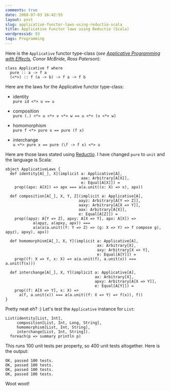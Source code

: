```yaml
---
comments: true
date: 2008-07-03 16:42:55
layout: post
slug: applicative-functor-laws-using-reductio-scala
title: Applicative Functor laws using Reductio (Scala)
wordpressid: 93
tags: Programming
---
```


Here is the `Applicative` functor type-class (_see [Applicative Programming with Effects](http://www.soi.city.ac.uk/~ross/papers/Applicative.html), Conor McBride, Ross Paterson_):


    
~~~{.Haskell}
class Applicative f where
  pure :: a -> f a
  (<*>) :: f (a -> b) -> f a -> f b
~~~



Here are the laws for the Applicative functor type-class:




  
  * identity  
`pure id <*> u == u`

  
  * composition  
`pure (.) <*> u <*> v <*> w == u <*> (v <*> w)`

  
  * homomorphism  
`pure f <*> pure x == pure (f x)`

  
  * interchange  
`u <*> pure x == pure (\f -> f x) <*> u`



Here are those laws stated using [Reductio](http://reductiotest.org/). I have changed `pure` to `unit` and the language is Scala:


    
    
~~~{.Scala}
object ApplicativeLaws {
  def identity[A[_], X](implicit a: Applicative[A],
                                 aax: Arbitrary[A[X]],
                                 e: Equal[A[X]]) =
    prop((apx: A[X]) => apx === a(a.unit((x: X) => x), apx))

  def composition[A[_], X, Y, Z](implicit a: Applicative[A],
                                aayz: Arbitrary[A[Y => Z]],
                                aaxy: Arbitrary[A[X => Y]],
                                aax: Arbitrary[A[X]],
                                e: Equal[A[Z]]) =
    prop((apyz: A[Y => Z], apxy: A[X => Y], apx: A[X]) =>
            a(apyz, a(apxy, apx)) ===
            a(a(a(a.unit((f: Y => Z) => (g: X => Y) => f compose g), apyz), apxy), apx))

  def homomorphism[A[_], X, Y](implicit a: Applicative[A],
                                        ax: Arbitrary[X],
                                        axy: Arbitrary[X => Y],
                                        e: Equal[A[Y]]) =
    prop((f: X => Y, x: X) => a(a.unit(f), a.unit(x)) === a.unit(f(x)))

  def interchange[A[_], X, Y](implicit a: Applicative[A],
                                       ax: Arbitrary[X],
                                       apxy: Arbitrary[A[X => Y]],
                                       e: Equal[A[Y]]) =
    prop((f: A[X => Y], x: X) =>
      a(f, a.unit(x)) === a(a.unit((f: X => Y) => f(x)), f))
}
~~~



Pretty neat eh? :) Let's test the `Applicative` instance for `List`:


    
~~~{.Scala}
List(identity[List, Int],
     composition[List, Int, Long, String],
     homomorphism[List, Int, String],
     interchange[List, Int, String]).
  foreach(p => summary println p)
~~~



This runs 100 unit tests per property, so 400 unit tests altogether. Here is the output:

    
    
    OK, passed 100 tests.
    OK, passed 100 tests.
    OK, passed 100 tests.
    OK, passed 100 tests.
    



Woot woot!
